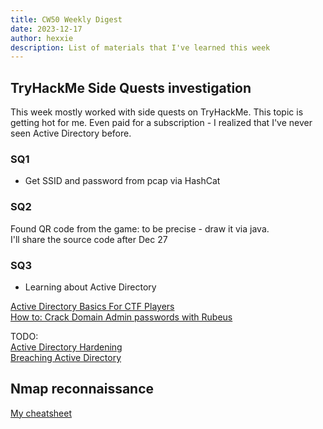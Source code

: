 ```yaml
---
title: CW50 Weekly Digest
date: 2023-12-17
author: hexxie
description: List of materials that I've learned this week
---
```


## TryHackMe Side Quests investigation

This week mostly worked with side quests on TryHackMe. This topic is getting hot for me. Even paid for a subscription - I realized that I've never seen Active Directory before.

### SQ1

- Get SSID and password from pcap via HashCat

### SQ2

Found QR code from the game: to be precise - draw it via java.  
I'll share the source code after Dec 27

### SQ3

- Learning about Active Directory

[Active Directory Basics For CTF Players](https://www.youtube.com/watch?v=g_l_vKYyb5E&ab_channel=VbScrub)  
[How to: Crack Domain Admin passwords with Rubeus](https://www.youtube.com/watch?v=eZiVgpMLwZU&ab_channel=PentestsandTech)

TODO:  
[Active Directory Hardening](https://tryhackme.com/room/activedirectoryhardening)  
[Breaching Active Directory](https://tryhackme.com/room/breachingad)


## Nmap reconnaissance

[My cheatsheet](https://hexxie.github.io/posts/reconnaissance-with-nmap/)
